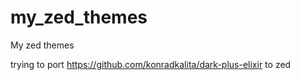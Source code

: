 # my_zed_themes

My zed themes

trying to port https://github.com/konradkalita/dark-plus-elixir to zed
